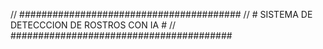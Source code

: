 //   ######################################## 
// # SISTEMA DE DETECCCION DE ROSTROS CON IA #
//   ######################################## 